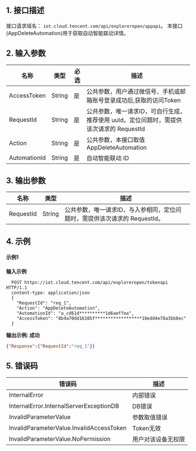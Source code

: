 ﻿## 1. 接口描述
接口请求域名： `iot.cloud.tencent.com/api/exploreropen/appapi`。
本接口(AppDeleteAutomation)用于获取自动智能联动详情。

## 2. 输入参数
|名称|类型|必选|描述|
|---|---|---|---|
|AccessToken|String|是|公共参数，用户通过微信号、手机或邮箱账号登录成功后,获取的访问Token|
|RequestId|String|是|公共参数，唯一请求ID，可自行生成，推荐使用 uuId。定位问题时，需提供该次请求的 RequestId|
|Action|String|是|公共参数，本接口取值 AppDeleteAutomation|
|AutomationId|String|是|自动智能联动 ID|

## 3. 输出参数
|名称|类型|描述|
|---|---|---|
|RequestId|String|公共参数，唯一请求ID，与入参相同，定位问题时，需提供该次请求的 RequestId。|

## 4. 示例
#### 示例1
**输入示例**
```HTTP
  POST https://iot.cloud.tencent.com/api/exploreropen/tokenapi HTTP/1.1
  content-type: application/json 
  {
    "RequestId": "req_1",
    "Action": "AppDeleteAutomation",
    "AutomationId": "a_cd61d**********1d6aeffea",
    "AccessToken": "8b4a70dd16105f******************18edd4e78a3bb8ec"
  }
```
**输出示例:  成功**
```json
{"Response":{"RequestId":"req_1"}}
```


## 5. 错误码
|错误码|描述|
|---|---|
|InternalError|内部错误|
|InternalError.InternalServerExceptionDB|DB错误|
|InvalidParameterValue|参数取值错误|
|InvalidParameterValue.InvalidAccessToken|Token无效|
|InvalidParameterValue.NoPermission|用户对该设备无权限|
